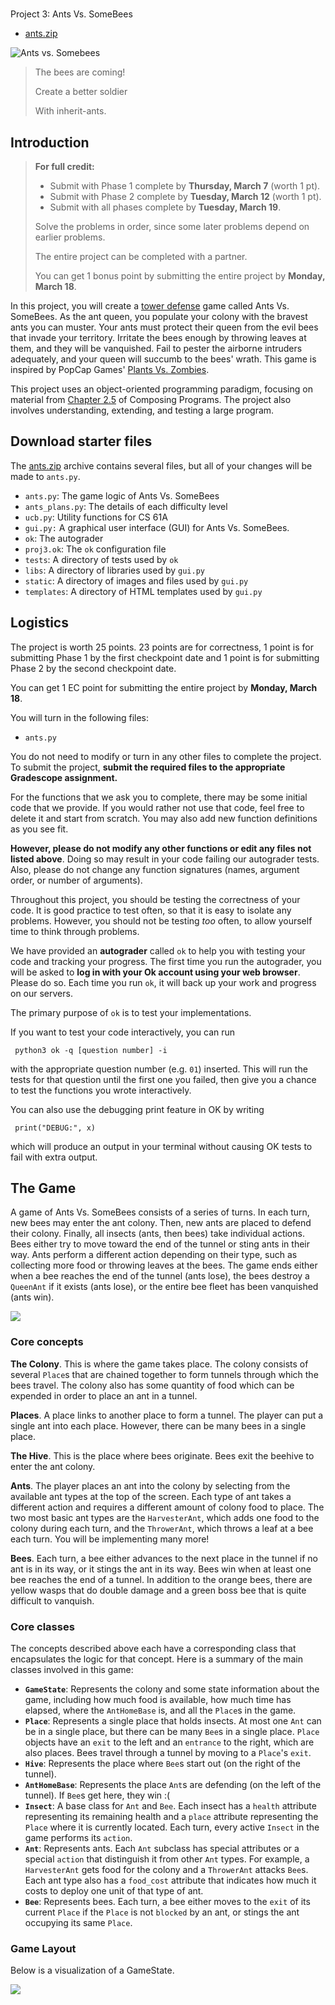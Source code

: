 

# 

Project 3: Ants Vs. SomeBees

 * [ants.zip](ants.zip "ants.zip")

![Ants vs. Somebees](static/assets/splash.png)

> 
>  The bees are coming!  
> 
>  Create a better soldier  
> 
>  With inherit-ants.
> 

## Introduction

> **For full credit:**
> 
> 
> * Submit with Phase 1 complete by **Thursday, March 7** (worth 1 pt).
> * Submit with Phase 2 complete by **Tuesday, March 12** (worth 1 pt).
> * Submit with all phases complete by **Tuesday, March 19**.
> 
> 
> Solve the problems in order, since some later problems depend on earlier
> problems.
> 
> 
> The entire project can be completed with a partner.
> 
> 
> You can get 1 bonus point by submitting the entire project by
> **Monday, March 18**.
> 
> 

In this project, you will create a [tower defense](https://secure.wikimedia.org/wikipedia/en/wiki/Tower_defense "https://secure.wikimedia.org/wikipedia/en/wiki/Tower_defense") game called Ants Vs.
SomeBees. As the ant queen, you populate your colony with the bravest ants you
can muster. Your ants must protect their queen from the evil bees that invade
your territory. Irritate the bees enough by throwing leaves at them, and they
will be vanquished. Fail to pester the airborne intruders adequately, and your
queen will succumb to the bees' wrath. This game is inspired by PopCap Games'
[Plants Vs. Zombies](https://www.ea.com/studios/popcap/plants-vs-zombies "https://www.ea.com/studios/popcap/plants-vs-zombies").

This project uses an object-oriented programming paradigm,
focusing on material from [Chapter 2.5](https://www.composingprograms.com/pages/25-object-oriented-programming.html "https://www.composingprograms.com/pages/25-object-oriented-programming.html") of Composing Programs. The
project also involves understanding, extending, and testing a large program.

## Download starter files

The [ants.zip](ants.zip "ants.zip") archive contains several files, but all of your
changes will be made to `ants.py`.

* `ants.py`: The game logic of Ants Vs. SomeBees
* `ants_plans.py`: The details of each difficulty level
* `ucb.py`: Utility functions for CS 61A
* `gui.py:` A graphical user interface (GUI) for Ants Vs. SomeBees.
* `ok`: The autograder
* `proj3.ok`: The `ok` configuration file
* `tests`: A directory of tests used by `ok`
* `libs`: A directory of libraries used by `gui.py`
* `static`: A directory of images and files used by `gui.py`
* `templates`: A directory of HTML templates used by `gui.py`

## Logistics

The project is worth 25 points.
23 points are for correctness,
1 point is for submitting Phase 1 by the first checkpoint date and 1 point is for submitting Phase 2 by the second checkpoint date.

You can get 1 EC point for submitting the entire project by
**Monday, March 18**.

You will turn in the following files:

* `ants.py`

You do not need to modify or turn in any other files to complete the
project. To submit the project,  **submit the required files to the appropriate Gradescope assignment.**

For the functions that we ask you to complete, there may be some
initial code that we provide. If you would rather not use that code,
feel free to delete it and start from scratch. You may also add new
function definitions as you see fit.

**However, please do not modify any other functions or edit any files not
listed above**. Doing so may result in your code failing our autograder tests.
Also, please do not change any function signatures (names, argument order, or
number of arguments).

Throughout this project, you should be testing the correctness of your code.
It is good practice to test often, so that it is easy to isolate any problems.
However, you should not be testing *too* often, to allow yourself time to
think through problems.

We have provided an **autograder** called `ok` to help you
with testing your code and tracking your progress. The first time you run the
autograder, you will be asked to **log in with your Ok account using your web
browser**. Please do so. Each time you run `ok`, it will back up
your work and progress on our servers.

The primary purpose of `ok` is to test your implementations.

If you want to test your code interactively, you can run

```
 python3 ok -q [question number] -i 
```

with the appropriate question number (e.g. `01`) inserted.
This will run the tests for that question until the first one you failed,
then give you a chance to test the functions you wrote interactively.

You can also use the debugging print feature in OK by writing

```
 print("DEBUG:", x) 
```

which will produce an output in your terminal without causing OK tests to fail
with extra output.

## The Game

A game of Ants Vs. SomeBees consists of a series of turns. In each turn, new
bees may enter the ant colony. Then, new ants are placed to defend their colony.
Finally, all insects (ants, then bees) take individual actions. Bees either try
to move toward the end of the tunnel or sting ants in their way. Ants perform a
different action depending on their type, such as collecting more food or
throwing leaves at the bees. The game ends either when a bee reaches the end of
the tunnel (ants lose), the bees destroy a `QueenAnt` if it exists (ants lose),
or the entire bee fleet has been vanquished (ants win).

![](static/assets/screenshot.gif)
### Core concepts

**The Colony**. This is where the game takes place. The colony consists of
several `Place`s that are chained together to form tunnels through which the
bees travel. The colony also has some quantity of food which can be expended in
order to place an ant in a tunnel.

**Places**. A place links to another place to form a tunnel. The player can
put a single ant into each place. However, there can be many bees in a single
place.

**The Hive**. This is the place where bees originate. Bees exit the beehive to
enter the ant colony.

**Ants**. The player places an ant into the colony by selecting from the
available ant types at the top of the screen.
Each type of ant takes a different action and requires a different
amount of colony food to place. The two most basic ant types are the `HarvesterAnt`,
which adds one food to the colony during each turn, and the `ThrowerAnt`, which
throws a leaf at a bee each turn. You will be implementing many more!

**Bees**. Each turn, a bee either advances to the next place in the tunnel if no
ant is in its way, or it stings the ant in its way. Bees win when at least one
bee reaches the end of a tunnel. In addition to the orange bees, there are
yellow wasps that do double damage and a green boss bee that is quite difficult
to vanquish.

### Core classes

The concepts described above each have a corresponding class that encapsulates
the logic for that concept. Here is a summary of the main classes involved in
this game:

* **`GameState`**: Represents the colony and some state information about the game,
 including how much food is available, how much time has elapsed, where the
 `AntHomeBase` is, and all the `Place`s in the game.
* **`Place`**: Represents a single place that holds insects. At most one `Ant` can
 be in a single place, but there can be many `Bee`s in a single place. `Place` objects have an
 `exit` to the left and an `entrance` to the right, which are also places.
 Bees travel through a tunnel by moving to a `Place`'s `exit`.
* **`Hive`**: Represents the place where `Bee`s start out (on the right of the tunnel).
* **`AntHomeBase`**: Represents the place `Ant`s are defending (on the left of the tunnel). If `Bee`s get here, they win :(
* **`Insect`**: A base class for `Ant` and `Bee`. Each insect has a `health`
 attribute representing its remaining health and a `place` attribute representing the `Place` where
 it is currently located. Each turn, every active `Insect` in the game
 performs its `action`.
* **`Ant`**: Represents ants. Each `Ant` subclass has special attributes or a
 special `action` that distinguish it from other `Ant` types. For example, a
 `HarvesterAnt` gets food for the colony and a `ThrowerAnt` attacks `Bee`s.
 Each ant type also has a `food_cost` attribute that indicates how much it
 costs to deploy one unit of that type of ant.
* **`Bee`**: Represents bees. Each turn, a bee either moves to the `exit` of
 its current `Place` if the `Place` is not `blocked` by an ant, or stings the
 ant occupying its same `Place`.

### Game Layout

Below is a visualization of a GameState.

![](static/assets/colony-drawing.png)

